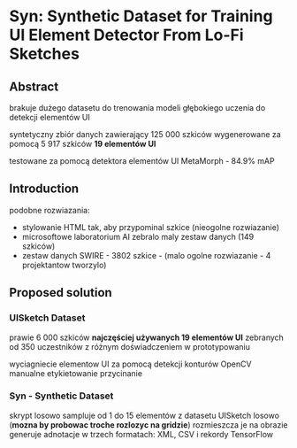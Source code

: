 # Syn: Synthetic Dataset for Training UI Element Detector From Lo-Fi Sketches

## Abstract
brakuje dużego datasetu do trenowania modeli głębokiego uczenia do detekcji elementów UI

syntetyczny zbiór danych zawierający 125 000 szkiców
wygenerowane za pomocą 5 917 szkiców **19 elementów UI**

testowane za pomocą detektora elementów UI MetaMorph - 84.9% mAP

## Introduction
podobne rozwiazania:
- stylowanie HTML tak, aby przypominal szkice (nieogolne rozwiazanie)
- microsoftowe laboratorium AI zebralo maly zestaw danych (149 szkiców)
- zestaw danych SWIRE - 3802 szkice - (malo ogolne rozwiazanie - 4 projektantow tworzylo)

## Proposed solution
### UISketch Dataset
prawie 6 000 szkiców **najczęściej używanych 19 elementów UI** zebranych od 350 uczestników z różnym doświadczeniem w prototypowaniu

wyciagniecie elementow UI za pomocą detekcji konturów OpenCV
manualne etykietowanie
przycinanie

### Syn - Synthetic Dataset
skrypt losowo sampluje od 1 do 15 elementów z datasetu UISketch
losowo (**mozna by probowac troche rozlozyc na gridzie**) rozmieszcza je na obrazie
generuje adnotacje w trzech formatach: XML, CSV i rekordy TensorFlow